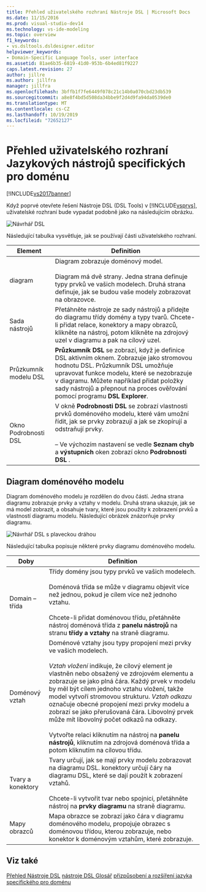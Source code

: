 ```yaml
---
title: Přehled uživatelského rozhraní Nástroje DSL | Microsoft Docs
ms.date: 11/15/2016
ms.prod: visual-studio-dev14
ms.technology: vs-ide-modeling
ms.topic: overview
f1_keywords:
- vs.dsltools.dsldesigner.editor
helpviewer_keywords:
- Domain-Specific Language Tools, user interface
ms.assetid: 81ae6b35-6819-41d0-953b-6b4ed81f9227
caps.latest.revision: 27
author: jillre
ms.author: jillfra
manager: jillfra
ms.openlocfilehash: 3bffb1f7fe6449f078c21c14b0a070cbd23db539
ms.sourcegitcommit: a8e8f4bd5d508da34bbe9f2d4d9fa94da0539de0
ms.translationtype: MT
ms.contentlocale: cs-CZ
ms.lasthandoff: 10/19/2019
ms.locfileid: "72652127"
---
```

# <a name="overview-of-the-domain-specific-language-tools-user-interface"></a>Přehled uživatelského rozhraní Jazykových nástrojů specifických pro doménu
[!INCLUDE[vs2017banner](../includes/vs2017banner.md)]

Když poprvé otevřete řešení Nástroje DSL (DSL Tools) v [!INCLUDE[vsprvs](../includes/vsprvs-md.md)], uživatelské rozhraní bude vypadat podobně jako na následujícím obrázku.

 ![Návrhář DSL](../modeling/media/dsl-designer.png "dsl_designer")

 Následující tabulka vysvětluje, jak se používají části uživatelského rozhraní.

|**Element**|**Definition**|
|-----------------|--------------------|
|diagram|Diagram zobrazuje doménový model.<br /><br /> Diagram má dvě strany. Jedna strana definuje typy prvků ve vašich modelech. Druhá strana definuje, jak se budou vaše modely zobrazovat na obrazovce.|
|Sada nástrojů|Přetáhněte nástroje ze sady nástrojů a přidejte do diagramu třídy domény a typy tvarů. Chcete-li přidat relace, konektory a mapy obrazců, klikněte na nástroj, potom klikněte na zdrojový uzel v diagramu a pak na cílový uzel.|
|Průzkumník modelu DSL|**Průzkumník DSL** se zobrazí, když je definice DSL aktivním oknem. Zobrazuje jako stromovou hodnotu DSL. Průzkumník DSL umožňuje upravovat funkce modelu, které se nezobrazuje v diagramu. Můžete například přidat položky sady nástrojů a přepnout na proces ověřování pomocí programu **DSL Explorer**.|
|Okno Podrobnosti DSL|V okně **Podrobnosti DSL** se zobrazí vlastnosti prvků doménového modelu, které vám umožní řídit, jak se prvky zobrazují a jak se zkopírují a odstraňují prvky.<br /><br /> – Ve výchozím nastavení se vedle **Seznam chyb** a **výstupních** oken zobrazí okno **Podrobnosti DSL** .|

## <a name="the-domain-model-diagram"></a>Diagram doménového modelu
 Diagram doménového modelu je rozdělen do dvou částí. Jedna strana diagramu zobrazuje prvky a vztahy v modelu. Druhá strana ukazuje, jak se má model zobrazit, a obsahuje tvary, které jsou použity k zobrazení prvků a vlastností diagramu modelu. Následující obrázek znázorňuje prvky diagramu.

 ![Návrhář DSL s plaveckou dráhou](../modeling/media/dsl-desinger.png "dsl_desinger")

 Následující tabulka popisuje některé prvky diagramu doménového modelu.

|**Doby**|**Definition**|
|--------------|--------------------|
|Domain – třída|Třídy domény jsou typy prvků ve vašich modelech.<br /><br /> Doménová třída se může v diagramu objevit více než jednou, pokud je cílem více než jednoho vztahu.<br /><br /> Chcete-li přidat doménovou třídu, přetáhněte nástroj doménová třída z **panelu nástrojů** na stranu **třídy a vztahy** na straně diagramu.|
|Doménový vztah|Doménové vztahy jsou typy propojení mezi prvky ve vašich modelech.<br /><br /> *Vztah vložení* indikuje, že cílový element je vlastněn nebo obsažený ve zdrojovém elementu a zobrazuje se jako plná čára. Každý prvek v modelu by měl být cílem jednoho vztahu vložení, takže model vytvoří stromovou strukturu. *Vztah odkazu* označuje obecné propojení mezi prvky modelu a zobrazí se jako přerušovaná čára. Libovolný prvek může mít libovolný počet odkazů na odkazy.<br /><br /> Vytvořte relaci kliknutím na nástroj na **panelu nástrojů**, kliknutím na zdrojová doménová třída a potom kliknutím na cílovou třídu.|
|Tvary a konektory|Tvary určují, jak se mají prvky modelu zobrazovat na diagramu DSL. konektory určují čáry na diagramu DSL, které se dají použít k zobrazení vztahů.<br /><br /> Chcete-li vytvořit tvar nebo spojnici, přetáhněte nástroj na **prvky diagramu** na straně diagramu.|
|Mapy obrazců|Mapa obrazce se zobrazí jako čára v diagramu doménového modelu, propojuje obrazec s doménovou třídou, kterou zobrazuje, nebo konektor k doménovým vztahům, které zobrazuje.|

## <a name="see-also"></a>Viz také
 [Přehled Nástroje DSL](../modeling/overview-of-domain-specific-language-tools.md) [nástroje DSL Glosář](https://msdn.microsoft.com/ca5e84cb-a315-465c-be24-76aa3df276aa) [přizpůsobení a rozšíření jazyka specifického pro doménu](../modeling/customizing-and-extending-a-domain-specific-language.md)
